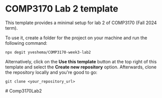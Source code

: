 # COMP3170 Lab 2 template

This template provides a minimal setup for lab 2 of COMP3170 (Fall 2024 term).

To use it, create a folder for the project on your machine and run the following command:

```
npx degit yveshema/COMP3170-week3-lab2
```

Alternatively, click on the **Use this template** button at the top right of this template and select the **Create new repository** option.
Afterwards, clone the repository locally and you're good to go:

```
git clone <your_repository_url>
```
#   C o m p 3 1 7 0 L a b 2  
 